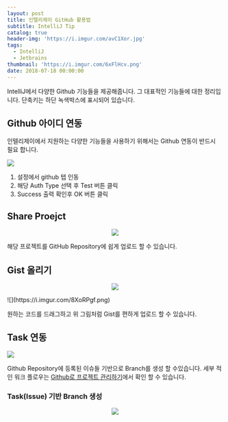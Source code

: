 ```yaml
---
layout: post
title: 인텔리제이 GitHub 활용법
subtitle: IntelliJ Tip
catalog: true
header-img: 'https://i.imgur.com/avC1Xor.jpg'
tags:
  - IntelliJ
  - Jetbrains
thumbnail: 'https://i.imgur.com/6xFlHcv.png'
date: 2018-07-18 00:00:00
---
```



IntelliJ에서 다양한 Github 기능들을 제공해줍니다. 그 대표적인 기능들에 대한 정리입니다. 단축키는 하단 녹색박스에 표시되어 있습니다.

## Github 아이디 연동

인텔리제이에서 지원하는 다양한 기능들을 사용하기 위해서는 Github 연동이 반드시 필요 합니다.

![](https://i.imgur.com/wdn4bEW.png)

1. 설정에서 github 텝 인동
2. 해당 Auth Type 선택 후 Test 버튼 클릭
3. Success 출력 확인후 OK 버튼 클릭


## Share Proejct

<p align="center">
    <img src= "https://github.com/cheese10yun/IntelliJ/blob/master/image/github-share.gif?raw=true">
</p>

해당 프로젝트를 GitHub Repository에 쉽게 업로드 할 수 있습니다.

## Gist 올리기
<p align="center">
  <img src="https://github.com/cheese10yun/IntelliJ/blob/master/image/gist.gif?raw=true">
</p>
![](https://i.imgur.com/8XoRPgf.png)

원하는 코드를 드래그하고 위 그림처럼 Gist를 편하게 업로드 할 수 있습니다.

## Task 연동

![](https://i.imgur.com/qiDODzI.png)

Github Repository에 등록된 이슈들 기반으로 Branch를 생성 할 수있습니다. 세부 적인 워크 플로우는 [Github로 프로젝트 관리하기](https://github.com/cheese10yun/github-project-management)에서 확인 할 수 있습니다.

### Task(Issue) 기반 Branch 생성

<p align="center">
  <img src="https://github.com/cheese10yun/IntelliJ/blob/master/image/task.gif?raw=true">
</p>